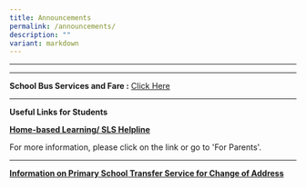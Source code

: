 ```yaml
---
title: Announcements
permalink: /announcements/
description: ""
variant: markdown
---
```

<!--### Announcements-->
<!--* * *-->
* * *

* * *
**School Bus Services and Fare :** [Click Here](/information/school-bus-service/sbof/)
* * *
**Useful Links for Students**

**[Home-based Learning/ SLS Helpline](https://staging.d3975mj8dcgb9n.amplifyapp.com/for-parents/hbl/)**

For more information, please click on the link or go to 'For Parents'.

* * *
**[Information on Primary School Transfer Service for Change of Address](https://staging.d3975mj8dcgb9n.amplifyapp.com/for-parents/forms/)**
